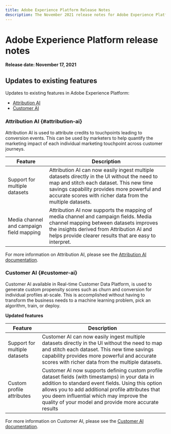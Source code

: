 ```yaml
---
title: Adobe Experience Platform Release Notes
description: The November 2021 release notes for Adobe Experience Platform.
---
```

# Adobe Experience Platform release notes 

**Release date: November 17, 2021**

## Updates to existing features

Updates to existing features in Adobe Experience Platform:

- [Attribution AI](#attribution-ai)
- [Customer AI](#customer-ai)

### Attribution AI {#attribution-ai}

Attribution AI is used to attribute credits to touchpoints leading to conversion events. This can be used by marketers to help quantify the marketing impact of each individual marketing touchpoint across customer journeys.

| Feature | Description |
| ------- | ----------- |
| Support for multiple datasets | Attribution AI can now easily ingest multiple datasets directly in the UI without the need to map and stitch each dataset. This new time savings capability provides more powerful and accurate scores with richer data from the multiple datasets. |
| Media channel and campaign field mapping | Attribution AI now supports the mapping of media channel and campaign fields. Media channel mapping between datasets improves the insights derived from Attribution AI and helps provide clearer results that are easy to interpret. |

For more information on Attribution AI, please see the [Attribution AI documentation](../../intelligent-services/attribution-ai/overview.md).

### Customer AI {#customer-ai}

Customer AI available in Real-time Customer Data Platform, is used to generate custom propensity scores such as churn and conversion for individual profiles at-scale. This is accomplished without having to transform the business needs to a machine learning problem, pick an algorithm, train, or deploy.

**Updated features**

| Feature | Description |
| --- | --- |
| Support for multiple datasets | Customer AI can now easily ingest multiple datasets directly in the UI without the need to map and stitch each dataset. This new time savings capability provides more powerful and accurate scores with richer data from the multiple datasets. |
| Custom profile attributes | Customer AI now supports defining custom profile dataset fields (with timestamps) in your data in addition to standard event fields. Using this option allows you to add additional profile attributes that you deem influential which may improve the quality of your model and provide more accurate results |

For more information on Customer AI, please see the [Customer AI documentation](../../intelligent-services/customer-ai/overview.md).

